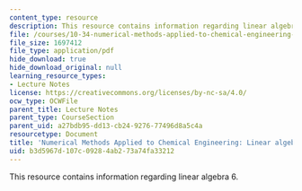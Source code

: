 ```yaml
---
content_type: resource
description: This resource contains information regarding linear algebra 6.
file: /courses/10-34-numerical-methods-applied-to-chemical-engineering-fall-2015/b3d5967d107c09284ab273a74fa33212_MIT10_34F15_Lec06.pdf
file_size: 1697412
file_type: application/pdf
hide_download: true
hide_download_original: null
learning_resource_types:
- Lecture Notes
license: https://creativecommons.org/licenses/by-nc-sa/4.0/
ocw_type: OCWFile
parent_title: Lecture Notes
parent_type: CourseSection
parent_uid: a27bdb95-dd13-cb24-9276-77496d8a5c4a
resourcetype: Document
title: 'Numerical Methods Applied to Chemical Engineering: Linear algebra 6'
uid: b3d5967d-107c-0928-4ab2-73a74fa33212
---
```

This resource contains information regarding linear algebra 6.